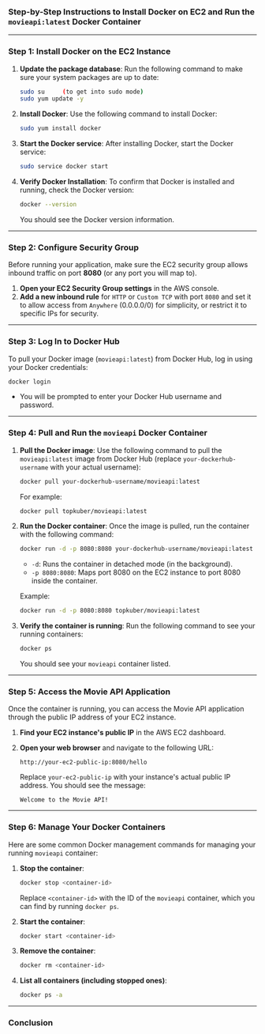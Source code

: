 

### Step-by-Step Instructions to Install Docker on EC2 and Run the `movieapi:latest` Docker Container

---

### Step 1: Install Docker on the EC2 Instance

1. **Update the package database**:
   Run the following command to make sure your system packages are up to date:
   ```bash
   sudo su     (to get into sudo mode)
   sudo yum update -y
   ```

2. **Install Docker**:
   Use the following command to install Docker:
   ```bash
   sudo yum install docker
   ```

3. **Start the Docker service**:
   After installing Docker, start the Docker service:
   ```bash
   sudo service docker start
   ```

4. **Verify Docker Installation**:
   To confirm that Docker is installed and running, check the Docker version:
   ```bash
   docker --version
   ```
   You should see the Docker version information.

---

### Step 2: Configure Security Group

Before running your application, make sure the EC2 security group allows inbound traffic on port **8080** (or any port you will map to).

1. **Open your EC2 Security Group settings** in the AWS console.
2. **Add a new inbound rule** for `HTTP` or `Custom TCP` with port `8080` and set it to allow access from `Anywhere` (0.0.0.0/0) for simplicity, or restrict it to specific IPs for security.

---

### Step 3: Log In to Docker Hub

To pull your Docker image (`movieapi:latest`) from Docker Hub, log in using your Docker credentials:

```bash
docker login
```

- You will be prompted to enter your Docker Hub username and password.

---

### Step 4: Pull and Run the `movieapi` Docker Container

1. **Pull the Docker image**:
   Use the following command to pull the `movieapi:latest` image from Docker Hub (replace `your-dockerhub-username` with your actual username):
   ```bash
   docker pull your-dockerhub-username/movieapi:latest
   ```

   For example:
   ```bash
   docker pull topkuber/movieapi:latest
   ```

2. **Run the Docker container**:
   Once the image is pulled, run the container with the following command:
   ```bash
   docker run -d -p 8080:8080 your-dockerhub-username/movieapi:latest
   ```

   - `-d`: Runs the container in detached mode (in the background).
   - `-p 8080:8080`: Maps port 8080 on the EC2 instance to port 8080 inside the container.

   Example:
   ```bash
   docker run -d -p 8080:8080 topkuber/movieapi:latest
   ```

3. **Verify the container is running**:
   Run the following command to see your running containers:
   ```bash
   docker ps
   ```

   You should see your `movieapi` container listed.

---

### Step 5: Access the Movie API Application

Once the container is running, you can access the Movie API application through the public IP address of your EC2 instance.

1. **Find your EC2 instance's public IP** in the AWS EC2 dashboard.
2. **Open your web browser** and navigate to the following URL:
   ```text
   http://your-ec2-public-ip:8080/hello
   ```

   Replace `your-ec2-public-ip` with your instance's actual public IP address. You should see the message:
   ```
   Welcome to the Movie API!
   ```

---

### Step 6: Manage Your Docker Containers

Here are some common Docker management commands for managing your running `movieapi` container:

1. **Stop the container**:
   ```bash
   docker stop <container-id>
   ```

   Replace `<container-id>` with the ID of the `movieapi` container, which you can find by running `docker ps`.

2. **Start the container**:
   ```bash
   docker start <container-id>
   ```

3. **Remove the container**:
   ```bash
   docker rm <container-id>
   ```

4. **List all containers (including stopped ones)**:
   ```bash
   docker ps -a
   ```

---

### Conclusion

